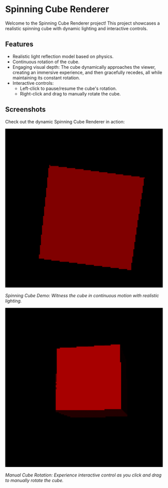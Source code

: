 # Spinning Cube Renderer

Welcome to the Spinning Cube Renderer project! This project showcases a realistic spinning cube with dynamic lighting and interactive controls.

## Features

- Realistic light reflection model based on physics.
- Continuous rotation of the cube.
- Engaging visual depth: The cube dynamically approaches the viewer, creating an immersive experience, and then gracefully recedes, all while maintaining its constant rotation.
- Interactive controls:
  - Left-click to pause/resume the cube's rotation.
  - Right-click and drag to manually rotate the cube.

## Screenshots

Check out the dynamic Spinning Cube Renderer in action:

![Spinning Cube Demo](screenshots/FreeSpin.gif)

*Spinning Cube Demo: Witness the cube in continuous motion with realistic lighting.*

![Manual Cube Rotation](screenshots/ManualRotation.gif)

*Manual Cube Rotation: Experience interactive control as you click and drag to manually rotate the cube.*